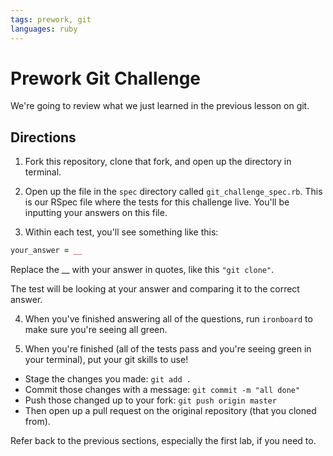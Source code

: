 ```yaml
---
tags: prework, git
languages: ruby
---
```


# Prework Git Challenge

We're going to review what we just learned in the previous lesson on git.

## Directions

1. Fork this repository, clone that fork, and open up the directory in terminal.

2. Open up the file in the `spec` directory called `git_challenge_spec.rb`. This is our RSpec file where the tests for this challenge live. You'll be inputting your answers on this file.

3. Within each test, you'll see something like this:

```ruby
your_answer = __
```

Replace the __ with your answer in quotes, like this `"git clone"`.

The test will be looking at your answer and comparing it to the correct answer.

4. When you've finished answering all of the questions, run `ironboard` to make sure you're seeing all green.

5. When you're finished (all of the tests pass and you're seeing green in your terminal), put your git skills to use!
* Stage the changes you made: `git add .`
* Commit those changes with a message: `git commit -m "all done"`
* Push those changed up to your fork: `git push origin master`
* Then open up a pull request on the original repository (that you cloned from).

Refer back to the previous sections, especially the first lab, if you need to.

